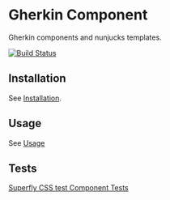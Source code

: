 # Gherkin Component

Gherkin components and nunjucks templates.

[![Build Status](https://travis-ci.org/superflycss/component-gherkin.svg?branch=master)](https://travis-ci.org/superflycss/component-gherkin)

## Installation

See [Installation](https://github.com/superflycss/superflycss/#installation).

## Usage

See [Usage](https://github.com/superflycss/superflycss/#usage)

## Tests

[Superfly CSS test Component Tests](https://superflycss.github.io/component-gherkin/target/test/html/)

